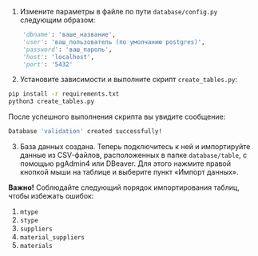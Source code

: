1. Измените параметры в файле по пути `database/config.py` следующим образом:

```python
    'dbname': 'ваше_название',
    'user': 'ваш_пользователь (по умолчанию postgres)',
    'password': 'ваш_пароль',
    'host': 'localhost',
    'port': '5432'
```

2. Установите зависимости и выполните скрипт `create_tables.py`:

```bash
pip install -r requirements.txt
python3 create_tables.py
```

После успешного выполнения скрипта вы увидите сообщение:

```bash
Database 'validation' created successfully!
```

3. База данных создана. Теперь подключитесь к ней и импортируйте данные из CSV-файлов, расположенных в папке `database/table`, с помощью pgAdmin4 или DBeaver. Для этого нажмите правой кнопкой мыши на таблице и выберите пункт «Импорт данных».

**Важно!** Соблюдайте следующий порядок импортирования таблиц, чтобы избежать ошибок:

1. `mtype`  
2. `stype`  
3. `suppliers`  
4. `material_suppliers`  
5. `materials`  
